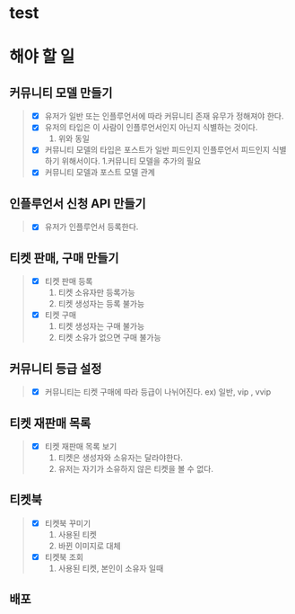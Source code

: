# test
# 해야 할 일
## 커뮤니티 모델 만들기
>  - [x] 유저가 일반 또는 인플루언서에 따라 커뮤니티 존재 유무가 정해져야 한다.
>  - [x] 유저의 타입은 이 사람이 인플루언서인지 아닌지 식별하는 것이다.
>     1. 위와 동일
>  - [x] 커뮤니티 모델의 타입은 포스트가 일반 피드인지 인플루언서 피드인지 식별하기 위해서이다.
>     1.커뮤니티 모델을 추가의 필요
>  - [x] 커뮤니티 모델과 포스트 모델 관계

## 인플루언서 신청 API 만들기
> - [x] 유저가 인플루언서 등록한다.
## 티켓 판매, 구매 만들기
> - [x] 티켓 판매 등록
>   1. 티켓 소유자만 등록가능
>   2. 티켓 생성자는 등록 불가능
> - [x] 티켓 구매
>   1. 티켓 생성자는 구매 불가능
>   2. 티켓 소유가 없으면 구매 불가능
## 커뮤니티 등급 설정
> - [x] 커뮤니티는 티켓 구매에 따라 등급이 나뉘어진다. ex) 일반, vip , vvip

## 티켓 재판매 목록
> - [x] 티켓 재판매 목록 보기
>    1. 티켓은 생성자와 소유자는 달라야한다.
>    2. 유저는 자기가 소유하지 않은 티켓을 볼 수 없다.


## 티켓북
> - [x] 티켓북 꾸미기
>   1. 사용된 티켓
>   2. 바뀐 이미지로 대체
> - [x] 티켓북 조회
>   1. 사용된 티켓, 본인이 소유자 일때 

## 배포